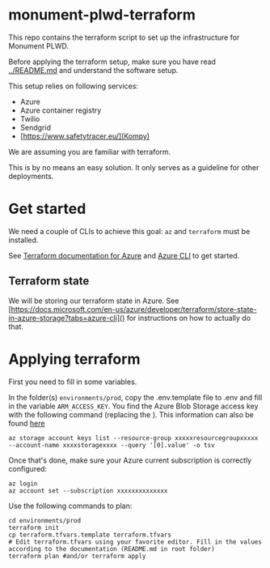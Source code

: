 # monument-plwd-terraform
This repo contains the terraform script to set up the infrastructure for Monument PLWD.

Before applying the terraform setup, make sure you have read [../README.md]() and understand the software setup. 

This setup relies on following services:
* Azure
* Azure container registry
* Twilio
* Sendgrid
* [https://www.safetytracer.eu/](Kompy) 

We are assuming you are familiar with terraform. 

This is by no means an easy solution. It only serves as a guideline for other deployments.

# Get started
We need a couple of CLIs to achieve this goal: `az` and `terraform` must be installed. 

See [Terraform documentation for Azure](https://learn.hashicorp.com/tutorials/terraform/azure-build?in=terraform/azure-get-started)
and [Azure CLI](https://docs.microsoft.com/en-us/cli/azure/manage-azure-subscriptions-azure-cli)
to get started.

## Terraform state
We will be storing our terraform state in Azure. See [https://docs.microsoft.com/en-us/azure/developer/terraform/store-state-in-azure-storage?tabs=azure-cli]() for instructions on how to actually do that.

# Applying terraform
First you need to fill in some variables.

In the folder(s) `environments/prod`, copy the .env.template file to .env and fill in the variable `ARM_ACCESS_KEY`. 
You find the Azure Blob Storage access key with the following command (replacing the ). This information can also be found [here](https://docs.microsoft.com/en-us/azure/developer/terraform/store-state-in-azure-storage?tabs=azure-cli)

```
az storage account keys list --resource-group xxxxxresourcegroupxxxxx --account-name xxxxstoragexxxx --query '[0].value' -o tsv
```

Once that's done, make sure your Azure current subscription is correctly configured:
```
az login
az account set --subscription xxxxxxxxxxxxxx
```

Use the following commands to plan:
```
cd environments/prod
terraform init
cp terraform.tfvars.template terraform.tfvars
# Edit terraform.tfvars using your favorite editor. Fill in the values according to the documentation (README.md in root folder)
terraform plan #and/or terraform apply
```
